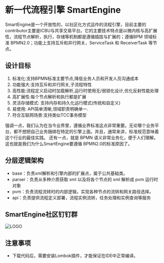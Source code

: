 # 新一代流程引擎 SmartEngine 

SmartEngine是一个开放性的，以社区化方式运作的流程引擎，目前主要的contributor主要是ICBU与共享交易平台。它的主要技术特点是以微内核与高扩展性，流程节点解析，执行，存储等机制都是遵循插拔与扩展的；遵循BPM 领域标准 BPMN2.0；功能上支持互斥和并行网关，ServiceTask 和 ReceiverTask 等节点。 

## 设计目标

1. 标准化:支持BPMN标准主要节点,降低业务人员和开发人员沟通成本
2. 功能强大:支持互斥和并行网关,子流程特性
2. 高性能:流程定义启动时加载解析,运行时使用无/弱锁化设计,优化反射性能处理
4. 高扩展性:每个节点解析和执行都是扩展
5. 灵活存储模式: 支持内存和持久化运行模式(传统和自定义)
7. 易使用: API简单清晰,领域职责明确单一.
8. 符合互联网场景:支持类似TCC事务模型



强调一点，我们认为在当今业界里，遵循业界标准这点非常重要。无论哪个业务平台，都不想把自己业务捆绑在特定的引擎上面。并且，通常来讲，标准规范意味着这个行业的最佳实践。 还有一点，就是 BPMN 语义非常业务化，便于人们理解。 这也就是我们为什么SmartEngine要遵循 BPMN2.0的标准原因了。

## 分层逻辑架构


* base：负责xml解析和引擎内部的扩展点，属于公共基础类。
* parser：负责从多种介质获取 xml 以及将各个节点的 xml 解析成 pvm 运行时对象
* pvm：负责流程流转时的内部逻辑，实现各种节点的流转和网关路径选择。
* api：负责提供流程定义部署，流程实例流转，任务处理和实例查询等服务 

## SmartEngine社区钉钉群

![LOGO](http://ata2-img.cn-hangzhou.img-pub.aliyun-inc.com/0a210adab32244295eefba2a9e5b46c4.png)


## 注意事项

* 下载代码后，需要安装Lombok插件，才能保证在IDE中正常编译。


